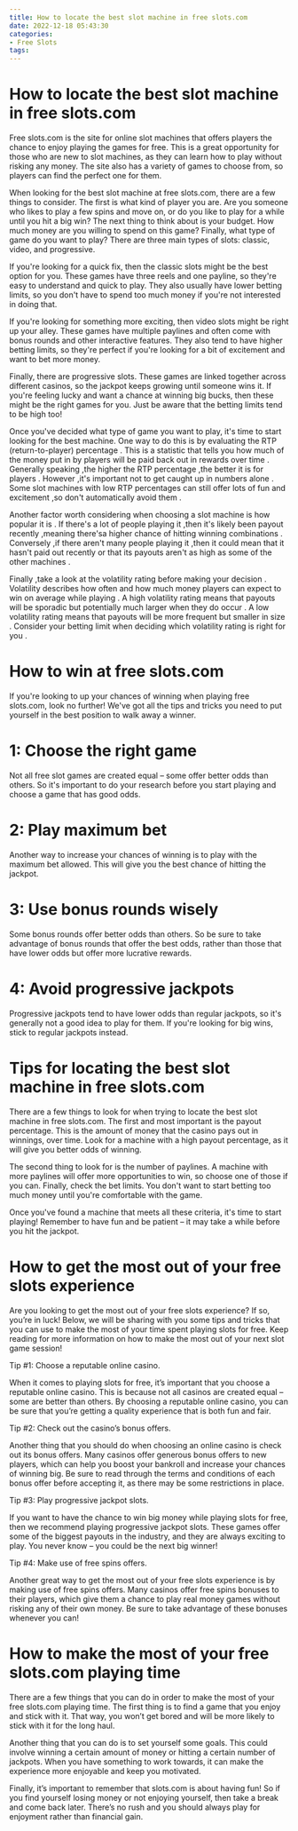 ```yaml
---
title: How to locate the best slot machine in free slots.com 
date: 2022-12-18 05:43:30
categories:
- Free Slots
tags:
---
```



#  How to locate the best slot machine in free slots.com 

Free slots.com is the site for online slot machines that offers players the chance to enjoy playing the games for free. This is a great opportunity for those who are new to slot machines, as they can learn how to play without risking any money. The site also has a variety of games to choose from, so players can find the perfect one for them.

When looking for the best slot machine at free slots.com, there are a few things to consider. The first is what kind of player you are. Are you someone who likes to play a few spins and move on, or do you like to play for a while until you hit a big win? The next thing to think about is your budget. How much money are you willing to spend on this game? Finally, what type of game do you want to play? There are three main types of slots: classic, video, and progressive.

If you're looking for a quick fix, then the classic slots might be the best option for you. These games have three reels and one payline, so they're easy to understand and quick to play. They also usually have lower betting limits, so you don't have to spend too much money if you're not interested in doing that.

If you're looking for something more exciting, then video slots might be right up your alley. These games have multiple paylines and often come with bonus rounds and other interactive features. They also tend to have higher betting limits, so they're perfect if you're looking for a bit of excitement and want to bet more money.

Finally, there are progressive slots. These games are linked together across different casinos, so the jackpot keeps growing until someone wins it. If you're feeling lucky and want a chance at winning big bucks, then these might be the right games for you. Just be aware that the betting limits tend to be high too!

Once you've decided what type of game you want to play, it's time to start looking for the best machine. One way to do this is by evaluating the RTP (return-to-player) percentage . This is a statistic that tells you how much of the money put in by players will be paid back out in rewards over time . Generally speaking ,the higher the RTP percentage ,the better it is for players . However ,it's important not to get caught up in numbers alone . Some slot machines with low RTP percentages can still offer lots of fun and excitement ,so don't automatically avoid them .

Another factor worth considering when choosing a slot machine is how popular it is . If there's a lot of people playing it ,then it's likely been payout recently ,meaning there'sa higher chance of hitting winning combinations . Conversely ,if there aren't many people playing it ,then it could mean that it hasn't paid out recently or that its payouts aren't as high as some of the other machines .

Finally ,take a look at the volatility rating before making your decision . Volatility describes how often and how much money players can expect to win on average while playing . A high volatility rating means that payouts will be sporadic but potentially much larger when they do occur . A low volatility rating means that payouts will be more frequent but smaller in size . Consider your betting limit when deciding which volatility rating is right for you .

#  How to win at free slots.com 

If you're looking to up your chances of winning when playing free slots.com, look no further! We've got all the tips and tricks you need to put yourself in the best position to walk away a winner.

# 1: Choose the right game 

Not all free slot games are created equal – some offer better odds than others. So it's important to do your research before you start playing and choose a game that has good odds.

# 2: Play maximum bet 

Another way to increase your chances of winning is to play with the maximum bet allowed. This will give you the best chance of hitting the jackpot.

# 3: Use bonus rounds wisely 

Some bonus rounds offer better odds than others. So be sure to take advantage of bonus rounds that offer the best odds, rather than those that have lower odds but offer more lucrative rewards.

# 4: Avoid progressive jackpots 

Progressive jackpots tend to have lower odds than regular jackpots, so it's generally not a good idea to play for them. If you're looking for big wins, stick to regular jackpots instead.

#  Tips for locating the best slot machine in free slots.com 

There are a few things to look for when trying to locate the best slot machine in free slots.com. The first and most important is the payout percentage. This is the amount of money that the casino pays out in winnings, over time. Look for a machine with a high payout percentage, as it will give you better odds of winning.

The second thing to look for is the number of paylines. A machine with more paylines will offer more opportunities to win, so choose one of those if you can. Finally, check the bet limits. You don't want to start betting too much money until you're comfortable with the game.

Once you've found a machine that meets all these criteria, it's time to start playing! Remember to have fun and be patient – it may take a while before you hit the jackpot.

#  How to get the most out of your free slots experience 

Are you looking to get the most out of your free slots experience? If so, you’re in luck! Below, we will be sharing with you some tips and tricks that you can use to make the most of your time spent playing slots for free. Keep reading for more information on how to make the most out of your next slot game session!

Tip #1: Choose a reputable online casino.

When it comes to playing slots for free, it’s important that you choose a reputable online casino. This is because not all casinos are created equal – some are better than others. By choosing a reputable online casino, you can be sure that you’re getting a quality experience that is both fun and fair.

Tip #2: Check out the casino’s bonus offers.

Another thing that you should do when choosing an online casino is check out its bonus offers. Many casinos offer generous bonus offers to new players, which can help you boost your bankroll and increase your chances of winning big. Be sure to read through the terms and conditions of each bonus offer before accepting it, as there may be some restrictions in place.

Tip #3: Play progressive jackpot slots.

If you want to have the chance to win big money while playing slots for free, then we recommend playing progressive jackpot slots. These games offer some of the biggest payouts in the industry, and they are always exciting to play. You never know – you could be the next big winner!

Tip #4: Make use of free spins offers.

Another great way to get the most out of your free slots experience is by making use of free spins offers. Many casinos offer free spins bonuses to their players, which give them a chance to play real money games without risking any of their own money. Be sure to take advantage of these bonuses whenever you can!

#  How to make the most of your free slots.com playing time

There are a few things that you can do in order to make the most of your free slots.com playing time. The first thing is to find a game that you enjoy and stick with it. That way, you won’t get bored and will be more likely to stick with it for the long haul.

Another thing that you can do is to set yourself some goals. This could involve winning a certain amount of money or hitting a certain number of jackpots. When you have something to work towards, it can make the experience more enjoyable and keep you motivated.

Finally, it’s important to remember that slots.com is about having fun! So if you find yourself losing money or not enjoying yourself, then take a break and come back later. There’s no rush and you should always play for enjoyment rather than financial gain.
